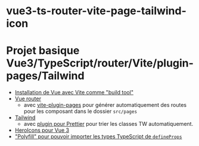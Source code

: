 # vue3-ts-router-vite-page-tailwind-icon

# Projet basique Vue3/TypeScript/router/Vite/plugin-pages/Tailwind

- [Installation de Vue avec Vite comme "build tool"](https://vuejs.org/guide/quick-start.html#with-build-tools)
- [Vue router](https://router.vuejs.org/guide/)
  - avec [vite-plugin-pages](https://github.com/hannoeru/vite-plugin-pages#overview) pour générer automatiquement des routes pour les composant dans le dossier `src/pages`
- [Tailwind](https://tailwindcss.com/docs/guides/vite)
  - avec [plugin pour Prettier](https://github.com/tailwindlabs/prettier-plugin-tailwindcss#readme) pour trier les classes TW automatiquement.
- [HeroIcons pour Vue 3](https://github.com/tailwindlabs/heroicons#vue)
- ["Polyfill" pour pouvoir importer les types TypeScript de `defineProps`](https://github.com/wheatjs/vite-plugin-vue-type-imports)
